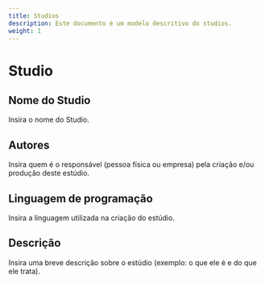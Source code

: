 ```yaml
---
title: Studios
description: Este documento é um modelo descritivo do studios.
weight: 1
---
```


# **Studio** 

## **Nome do Studio**
Insira o nome do Studio.

## **Autores** 
Insira quem é o responsável (pessoa física ou empresa) pela criação e/ou produção deste estúdio.

## **Linguagem de programação**
Insira a linguagem utilizada na criação do estúdio.

## **Descrição**
Insira uma breve descrição sobre o estúdio (exemplo: o que ele é e do que ele trata).
